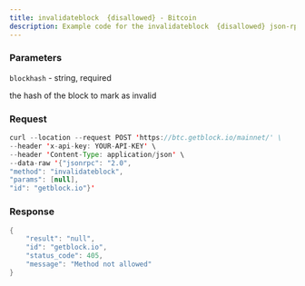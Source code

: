 ```yaml
---
title: invalidateblock  {disallowed} - Bitcoin
description: Example code for the invalidateblock  {disallowed} json-rpc method. Сomplete guide on how to use invalidateblock  {disallowed} json-rpc in GetBlock.io Web3 documentation.
---
```


### Parameters


`blockhash` - string, required

the hash of the block to mark as invalid

### Request

``` java
curl --location --request POST 'https://btc.getblock.io/mainnet/' \
--header 'x-api-key: YOUR-API-KEY' \
--header 'Content-Type: application/json' \
--data-raw '{"jsonrpc": "2.0",
"method": "invalidateblock",
"params": [null],
"id": "getblock.io"}'
```

###  Response

``` java
{
    "result": "null",
    "id": "getblock.io",
    "status_code": 405,
    "message": "Method not allowed"
}
```

